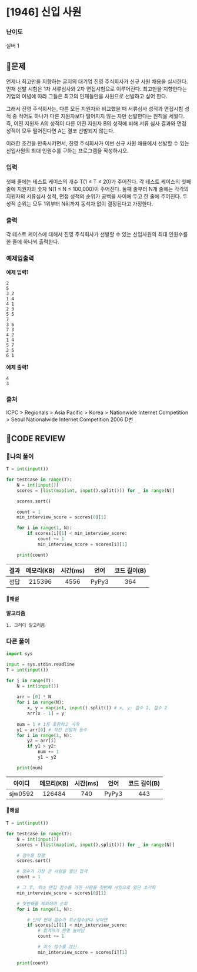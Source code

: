 # [1946] 신입 사원

### **난이도**
실버 1
## **📝문제**
언제나 최고만을 지향하는 굴지의 대기업 진영 주식회사가 신규 사원 채용을 실시한다. 인재 선발 시험은 1차 서류심사와 2차 면접시험으로 이루어진다. 최고만을 지향한다는 기업의 이념에 따라 그들은 최고의 인재들만을 사원으로 선발하고 싶어 한다.

그래서 진영 주식회사는, 다른 모든 지원자와 비교했을 때 서류심사 성적과 면접시험 성적 중 적어도 하나가 다른 지원자보다 떨어지지 않는 자만 선발한다는 원칙을 세웠다. 즉, 어떤 지원자 A의 성적이 다른 어떤 지원자 B의 성적에 비해 서류 심사 결과와 면접 성적이 모두 떨어진다면 A는 결코 선발되지 않는다.

이러한 조건을 만족시키면서, 진영 주식회사가 이번 신규 사원 채용에서 선발할 수 있는 신입사원의 최대 인원수를 구하는 프로그램을 작성하시오.
### **입력**
첫째 줄에는 테스트 케이스의 개수 T(1 ≤ T ≤ 20)가 주어진다. 각 테스트 케이스의 첫째 줄에 지원자의 숫자 N(1 ≤ N ≤ 100,000)이 주어진다. 둘째 줄부터 N개 줄에는 각각의 지원자의 서류심사 성적, 면접 성적의 순위가 공백을 사이에 두고 한 줄에 주어진다. 두 성적 순위는 모두 1위부터 N위까지 동석차 없이 결정된다고 가정한다.
### **출력**
각 테스트 케이스에 대해서 진영 주식회사가 선발할 수 있는 신입사원의 최대 인원수를 한 줄에 하나씩 출력한다.
### **예제입출력**

**예제 입력1**

```
2
5
3 2
1 4
4 1
2 3
5 5
7
3 6
7 3
4 2
1 4
5 7
2 5
6 1
```

**예제 출력1**

```
4
3
```

### **출처**
ICPC > Regionals > Asia Pacific > Korea > Nationwide Internet Competition > Seoul Nationalwide Internet Competition 2006 D번
## **🧐CODE REVIEW**

### **🧾나의 풀이**

```python
T = int(input())

for testcase in range(T):
    N = int(input())
    scores = [list(map(int, input().split())) for _ in range(N)]

    scores.sort()

    count = 1
    min_interview_score = scores[0][1]

    for i in range(1, N):
        if scores[i][1] < min_interview_score:
            count += 1
            min_interview_score = scores[i][1]

    print(count)
```

결과	| 메모리(KB) |	시간(ms) |	언어 |	코드 길이(B)
:----:|:-----:|:-----:|:-----:|:--------:
정답|215396|4556|PyPy3|364
#### **📝해설**

**알고리즘**
```
1. 그리디 알고리즘
```

### **다른 풀이**

```python
import sys

input = sys.stdin.readline
T = int(input())

for j in range(T):
    N = int(input())
    
    arr = [0] * N
    for i in range(N):
        x, y = map(int, input().split()) # x, y: 점수 1, 점수 2
        arr[x - 1] = y
    
    num = 1 # 1등 포함하고 시작
    y1 = arr[0] # 직전 선발자 등수
    for i in range(1, N):
        y2 = arr[i]
        if y1 > y2:
            num += 1 
            y1 = y2

    print(num)
```

아이디 | 메모리(KB) |	시간(ms) |	언어 |	코드 길이(B) 
:-----:|:-----:|:-----:|:----:|:--------:
sjw0592|126484|740|PyPy3|443
#### **📝해설**

```python
T = int(input())

for testcase in range(T):
    N = int(input())
    scores = [list(map(int, input().split())) for _ in range(N)]

    # 점수를 정렬
    scores.sort()

    # 점수가 가장 큰 사람을 일단 합격
    count = 1

    # 그 후, 최소 면접 점수를 가진 사람을 첫번째 사람으로 일단 초기화
    min_interview_score = scores[0][1]

    # 첫번째를 제외하며 순회
    for i in range(1, N):

        # 만약 현재 점수가 최소점수보다 낮다면
        if scores[i][1] < min_interview_score:
            # 합격자가 한명 늘어남
            count += 1

            # 최소 점수를 갱신
            min_interview_score = scores[i][1]

    print(count)
```